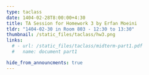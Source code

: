 ```yaml
---
type: taclass
date: 1404-02-28T8:00:00+4:30
title: TA Session for Homework 3 by Erfan Moeini
tldr: "1404-02-30 in Room 803 - 12:30 to 13:30"
thumbnail: /static_files/taclass/hw3.png
links:
  # - url: /static_files/taclass/midterm-part1.pdf
  #   name: document part1

hide_from_announcments: true
---
```

